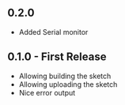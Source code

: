 ## 0.2.0
* Added Serial monitor

## 0.1.0 - First Release
* Allowing building the sketch
* Allowing uploading the sketch
* Nice error output
